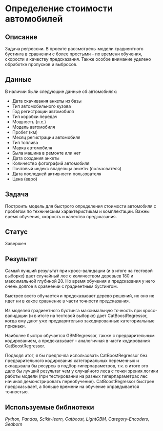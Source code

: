 # Определение стоимости автомобилей

## Описание
Задача регрессии. В проекте рассмотрены модели градиентного бустинга в сравнении с более простыми - по времени обучения, скорости и качеству предсказания. Также особое внимание уделено обработке пропусков и выбросов.

## Данные
В наличии были следующие данные об автомобилях:
* Дата скачивания анкеты из базы
* Тип автомобильного кузова
* Год регистрации автомобиля
* Тип коробки передач
* Мощность (л.с.)
* Модель автомобиля
* Пробег (км)
* Месяц регистрации автомобиля
* Тип топлива
* Марка автомобиля
* Была машина в ремонте или нет
* Дата создания анкеты
* Количество фотографий автомобиля
* Почтовый индекс владельца анкеты (пользователя)
* Дата последней активности пользователя
* Цена (евро)
 
## Задача
Построить модель для быстрого определения стоимости автомобиля с пробегом по техническим характеристикам и комплектации. Важны время обучения, скорость и качество предсказания.

## Статус
Завершен

## Результат
Самый лучший результат при кросс-валидации (и в итоге на тестовой выборке) дает случайный лес с количеством деревьев 180 и максимальной глубиной 20. Но время обучения и предсказания у него очень долгое в сравнении с градиентным бустингом.

Быстрее всего обучается и предсказывает дерево решений, но оно не идет ни в какое сравнение в части точности предсказания.

Из моделей градиентного бустинга максимальную точность при кросс-валидации (и в итоге на тестовой выборке) дает CatBoostRegressor, когда ему дают уже предварительно закодированные категориальные признаки.

Наиболее быстро обучается GBMRegressor, также с предварительным кодированием, а предсказывает - аналогичная в части кодирования CatBoostRegressor.

Подводя итог, я бы предпочла использовать CatBoostRegressor без предварительного кодирования категориальных переменных и вкладывала бы ресурсы в подбор гиперпараметров, т.к. в итоге это дало бы лучший результат чем у случайного леса с точки зрения логики работы модели (при тестировании на разных гиперпараметрах лес начинал демонстрировать переобучение). CatBoostRegressor быстрее предсказывает, а больше времени на обучение оправдывается точностью.

## Используемые библиотеки
*Python, Pandas, Scikit-learn, Catboost, LightGBM, Category-Encoders, Seaborn*
